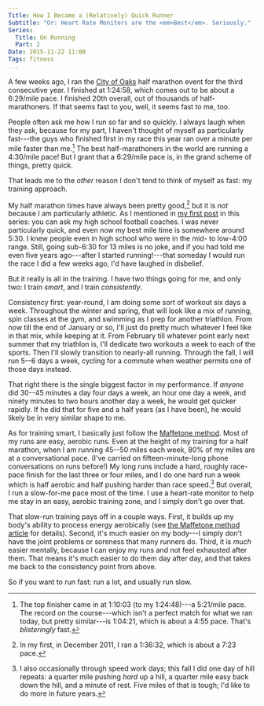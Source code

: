 ```yaml
---
Title: How I Became a (Relatively) Quick Runner
Subtitle: "Or: Heart Rate Monitors are the <em>Best</em>. Seriously."
Series:
  Title: On Running
  Part: 2
Date: 2015-11-22 11:00
Tags: fitness
...
```


A few weeks ago, I ran the [City of Oaks][coo] half marathon event for the third
consecutive year. I finished at 1:24:58, which comes out to be about a 6:29/mile
pace. I finished 20th overall, out of thousands of half-marathoners. If that
seems fast to you, well, it seems fast to me, too.

[coo]: http://cityofoaksmarathon.com

People often ask me how I run so far and so quickly. I always laugh when they
ask, because for my part, I haven't thought of myself as particularly fast---the
guys who finished first in my race this year ran over a minute per mile faster
than me.[^times] The best half-marathoners in the world are running a 4:30/mile
pace! But I grant that a 6:29/mile pace is, in the grand scheme of things,
pretty quick.

That leads me to the *other* reason I don't tend to think of myself as fast: my
training approach.

My half marathon times have always been pretty good,[^good] but it is *not*
because I am particularly athletic. As I mentioned in [my first post] in this
series: you can ask my high school football coaches. I was never particularly
quick, and even now my best mile time is somewhere around 5:30. I knew people
even in high school who were in the mid- to low-4:00 range. Still, going
sub-6:30 for 13 miles is no joke, and if you had told me even five years
ago---after I started running!---that someday I would run the race I did a few
weeks ago, I'd have laughed in disbelief.

[my first post]: /2015/how-i-became-a-runner.html

But it really is all in the training. I have two things going for me, and only
two: I train *smart*, and I train *consistently*.

Consistency first: year-round, I am doing some sort of workout six days a week.
Throughout the winter and spring, that will look like a mix of running, spin
classes at the gym, and swimming as I prep for another triathlon. From now till
the end of January or so, I'll just do pretty much whatever I feel like in that
mix, while keeping at it. From February till whatever point early next summer
that my triathlon is, I'll dedicate two workouts a week to each of the sports.
Then I'll slowly transition to nearly-all running. Through the fall, I will run
5--6 days a week, cycling for a commute when weather permits one of those days
instead.

That right there is the single biggest factor in my performance. If *anyone* did
30--45 minutes a day four days a week, an hour one day a week, and ninety
minutes to two hours another day a week, he would get quicker rapidly. If he did
that for five and a half years (as I have been), he would likely be in very
similar shape to me.

As for training smart, I basically just follow the [Maffetone method][Maff].
Most of my runs are easy, aerobic runs. Even at the height of my training for a
half marathon, when I am running 45--50 miles each week, 80% of my miles are at
a conversational pace. (I've carried on fifteen-minute-long phone conversations
on runs before!) My long runs include a hard, roughly race-pace finish for the
last three or four miles, and I do one hard run a week which is half aerobic and
half pushing harder than race speed.[^speed] But overall, I run a slow-for-me
pace most of the time. I use a heart-rate monitor to help me stay in an easy,
aerobic training zone, and I simply don't go over that.

[Maff]: http://philmaffetone.com/what-is-the-maffetone-method/

That slow-run training pays off in a couple ways. First, it builds up my body's
ability to process energy aerobically (see [the Maffetone method article][Maff]
for details). Second, it's much easier on my body---I simply don't have the
joint problems or soreness that many runners do. Third, it is *much* easier
mentally, because I can enjoy my runs and not feel exhausted after them. That
means it's much easier to do them day after day, and that takes me back to the
consistency point from above.

So if you want to run fast: run a lot, and usually run slow.


[^good]: In my first, in December 2011, I ran a 1:36:32, which is about a 7:23 pace.

[^times]: The top finisher came in at 1:10:03 (to my 1:24:48)---a 5:21/mile
    pace. The record on the course---which isn't a perfect match for what we ran
    today, but pretty similar---is 1:04:21, which is about a 4:55 pace. That's
    *blisteringly* fast.

[^speed]: I also occasionally through speed work days; this fall I did one day
    of hill repeats: a quarter mile pushing *hard* up a  hill, a quarter mile
    easy back down the hill, and a minute of rest. Five miles of that is tough;
    I'd like to do more in future years.
